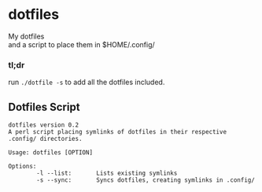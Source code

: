 # dotfiles
My dotfiles  
and a script to place them in $HOME/.config/

### tl;dr
run `./dotfile -s` to add all the dotfiles included.

## Dotfiles Script
```shell 
dotfiles version 0.2
A perl script placing symlinks of dotfiles in their respective .config/ directories.

Usage: dotfiles [OPTION]

Options:
        -l --list:       Lists existing symlinks
        -s --sync:       Syncs dotfiles, creating symlinks in .config/
```




